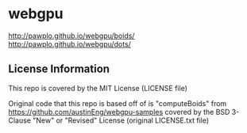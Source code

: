 # webgpu

http://pawplo.github.io/webgpu/boids/
http://pawplo.github.io/webgpu/dots/

## License Information

This repo is covered by the MIT License (LICENSE file)

Original code that this repo is based off of is "computeBoids" from https://github.com/austinEng/webgpu-samples
covered by the BSD 3-Clause "New" or "Revised" License (original LICENSE.txt file)

